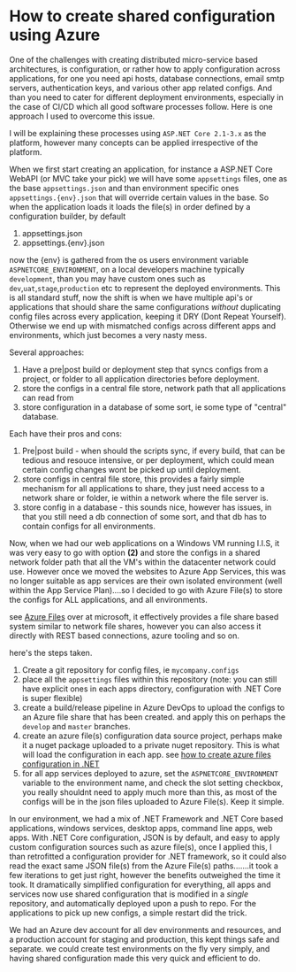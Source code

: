 # How to create shared configuration using Azure

One of the challenges with creating distributed micro-service based architectures, is configuration, or rather how to apply configuration across applications, for one you need api hosts, database connections, email smtp servers, authentication keys, and various other app related configs. And than you need to cater for different deployment environments, especially in the case of CI/CD which all good software processes follow. Here is one approach I used to overcome this issue.

I will be explaining these processes using `ASP.NET Core 2.1-3.x` as the platform, however many concepts can be applied irrespective of the platform.

When we first start creating an application, for instance a ASP.NET Core WebAPI (or MVC take your pick) we will have some `appsettings` files, one as the base `appsettings.json` and than environment specific ones `appsettings.{env}.json` that will override certain values in the base. So when the application loads it loads the file(s) in order defined by a configuration builder, by default

1. appsettings.json
2. appsettings.{env}.json

now the {env} is gathered from the os users environment variable `ASPNETCORE_ENVIRONMENT`, on a local developers machine typically `development`, than you may have custom ones such as `dev`,`uat`,`stage`,`production` etc to represent the deployed environments.  This is all standard stuff, now the shift is when we have multiple api's or applications that should share the same configurations *without* duplicating config files across every application, keeping it DRY (Dont Repeat Yourself). Otherwise we end up with mismatched configs across different apps and environments, which just becomes a very nasty mess.

Several approaches:
1. Have a pre|post build or deployment step that syncs configs from a project, or folder to all application directories before deployment.
2. store the configs in a central file store, network path that all applications can read from
3. store configuration in a database of some sort, ie some type of "central" database.

Each have their pros and cons:
1. Pre|post build - when should the scripts sync, if every build, that can be tedious and resouce intensive, or per deployment, which could mean certain config changes wont be picked up until deployment.
2. store configs in central file store, this provides a fairly simple mechanism for all applications to share, they just need access to a network share or folder, ie within a network where the file server is.
3. store config in a database - this sounds nice, however has issues, in that you still need a db connection of some sort, and that db has to contain configs for all environments.

Now, when we had our web applications on a Windows VM running I.I.S, it was very easy to go with option **(2)** and store the configs in a shared network folder path that all the VM's within the datacenter network could use. However once we moved the websites to Azure App Services, this was no longer suitable as app services are their own isolated environment (well within the App Service Plan)....so I decided to go with Azure File(s) to store the configs for ALL applications, and all environments.

see [Azure Files](https://azure.microsoft.com/en-us/services/storage/files/) over at microsoft, it effectively provides a file share based system similar to network file shares, however you can also access it directly with REST based connections, azure tooling and so on.

here's the steps taken.

1. Create a git repository for config files, ie `mycompany.configs`
2. place all the `appsettings` files within this repository (note: you can still have explicit ones in each apps directory, configuration with .NET Core is super flexible)
3. create a build/release pipeline in Azure DevOps to upload the configs to an Azure file share that has been created. and apply this on perhaps the `develop` and `master` branches.
4. create an azure file(s) configuration data source project, perhaps make it a nuget package uploaded to a private nuget repository. This is what will load the configuration in each app. see [how to create azure files configuration in .NET](how-to-create-an-azure-files-configuration-source.md)
5. for all app services deployed to azure, set the `ASPNETCORE_ENVIRONMENT` variable to the environment name, and check the slot setting checkbox, you really shouldnt need to apply much more than this, as most of the configs will be in the json files uploaded to Azure File(s). Keep it simple.

In our environment, we had a mix of .NET Framework and .NET Core based applications, windows services, desktop apps, command line apps, web apps. With .NET Core configuration, JSON is by default, and easy to apply custom configuration sources such as azure file(s), once I applied this, I than retrofitted a configuration provider for .NET framework, so it could also read the exact same JSON file(s) from the Azure File(s) paths.......it took a few iterations to get just right, however the benefits outweighed the time it took. It dramatically simplified configuration for everything, all apps and services now use shared configuration that is modified in a *single* repository, and automatically deployed upon a push to repo. For the applications to pick up new configs, a simple restart did the trick.

We had an Azure dev account for all dev environments and resources, and a production account for staging and production, this kept things safe and separate. we could create test environments on the fly very simply, and having shared configuration made this very quick and efficient to do.

